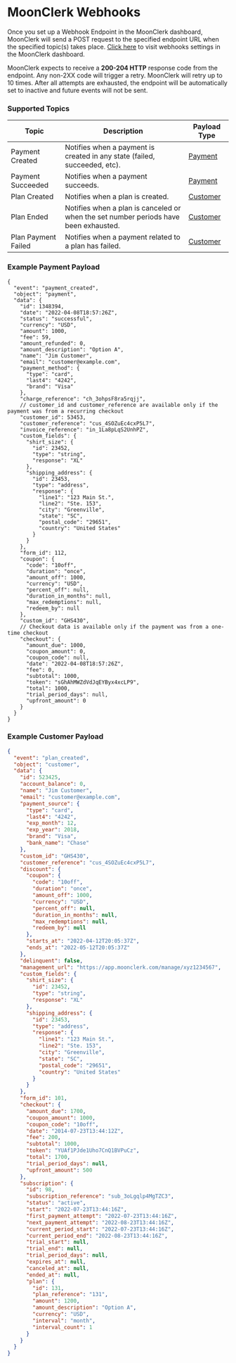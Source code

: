 # MoonClerk Webhooks

Once you set up a Webhook Endpoint in the MoonClerk dashboard, MoonClerk will send a POST request to the specified endpoint URL when the specified topic(s) takes place. [Click here](https://app.moonclerk.com/settings/webhooks) to visit webhooks settings in the MoonClerk dashboard.

MoonClerk expects to receive a **200-204 HTTP** response code from the endpoint. Any non-2XX code will trigger a retry. MoonClerk will retry up to 10 times. After all attempts are exhausted, the endpoint will be automatically set to inactive and future events will not be sent.

### Supported Topics

| Topic               | Description                                                                          | Payload Type                          |
| ------------------- | ------------------------------------------------------------------------------------ | ------------------------------------- |
| Payment Created     | Notifies when a payment is created in any state (failed, succeeded, etc).            | [Payment](#example-payment-payload)   |
| Payment Succeeded   | Notifies when a payment succeeds.                                                    | [Payment](#example-payment-payload)   |
| Plan Created        | Notifies when a plan is created.                                                     | [Customer](#example-customer-payload) |
| Plan Ended          | Notifies when a plan is canceled or when the set number periods have been exhausted. | [Customer](#example-customer-payload) |
| Plan Payment Failed | Notifies when a payment related to a plan has failed.                                | [Customer](#example-customer-payload) |

### Example Payment Payload

```jsonc
{
  "event": "payment_created",
  "object": "payment",
  "data": {
    "id": 1348394,
    "date": "2022-04-08T18:57:26Z",
    "status": "successful",
    "currency": "USD",
    "amount": 1000,
    "fee": 59,
    "amount_refunded": 0,
    "amount_description": "Option A",
    "name": "Jim Customer",
    "email": "customer@example.com",
    "payment_method": {
      "type": "card",
      "last4": "4242",
      "brand": "Visa"
    },
    "charge_reference": "ch_3ohpsF8ra5rqjj",
    // customer_id and customer_reference are available only if the payment was from a recurring checkout
    "customer_id": 53453,
    "customer_reference": "cus_4SOZuEc4cxP5L7",
    "invoice_reference": "in_1La8pLqS2UnhPZ",
    "custom_fields": {
      "shirt_size": {
        "id": 23452,
        "type": "string",
        "response": "XL"
      },
      "shipping_address": {
        "id": 23453,
        "type": "address",
        "response": {
          "line1": "123 Main St.",
          "line2": "Ste. 153",
          "city": "Greenville",
          "state": "SC",
          "postal_code": "29651",
          "country": "United States"
        }
      }
    },
    "form_id": 112,
    "coupon": {
      "code": "10off",
      "duration": "once",
      "amount_off": 1000,
      "currency": "USD",
      "percent_off": null,
      "duration_in_months": null,
      "max_redemptions": null,
      "redeem_by": null
    },
    "custom_id": "GHS430",
    // Checkout data is available only if the payment was from a one-time checkout
    "checkout": {
      "amount_due": 1000,
      "coupon_amount": 0,
      "coupon_code": null,
      "date": "2022-04-08T18:57:26Z",
      "fee": 0,
      "subtotal": 1000,
      "token": "sGhAhMWZdVdJqEYByx4xcLP9",
      "total": 1000,
      "trial_period_days": null,
      "upfront_amount": 0
    }
  }
}
```

### Example Customer Payload

```json
{
  "event": "plan_created",
  "object": "customer",
  "data": {
    "id": 523425,
    "account_balance": 0,
    "name": "Jim Customer",
    "email": "customer@example.com",
    "payment_source": {
      "type": "card",
      "last4": "4242",
      "exp_month": 12,
      "exp_year": 2018,
      "brand": "Visa",
      "bank_name": "Chase"
    },
    "custom_id": "GHS430",
    "customer_reference": "cus_4SOZuEc4cxP5L7",
    "discount": {
      "coupon": {
        "code": "10off",
        "duration": "once",
        "amount_off": 1000,
        "currency": "USD",
        "percent_off": null,
        "duration_in_months": null,
        "max_redemptions": null,
        "redeem_by": null
      },
      "starts_at": "2022-04-12T20:05:37Z",
      "ends_at": "2022-05-12T20:05:37Z"
    },
    "delinquent": false,
    "management_url": "https://app.moonclerk.com/manage/xyz1234567",
    "custom_fields": {
      "shirt_size": {
        "id": 23452,
        "type": "string",
        "response": "XL"
      },
      "shipping_address": {
        "id": 23453,
        "type": "address",
        "response": {
          "line1": "123 Main St.",
          "line2": "Ste. 153",
          "city": "Greenville",
          "state": "SC",
          "postal_code": "29651",
          "country": "United States"
        }
      }
    },
    "form_id": 101,
    "checkout": {
      "amount_due": 1700,
      "coupon_amount": 1000,
      "coupon_code": "10off",
      "date": "2014-07-23T13:44:12Z",
      "fee": 200,
      "subtotal": 1000,
      "token": "YUAf1PJde1Uho7CnQ1BVPuCz",
      "total": 1700,
      "trial_period_days": null,
      "upfront_amount": 500
    },
    "subscription": {
      "id": 98,
      "subscription_reference": "sub_3oLgqlp4MgTZC3",
      "status": "active",
      "start": "2022-07-23T13:44:16Z",
      "first_payment_attempt": "2022-07-23T13:44:16Z",
      "next_payment_attempt": "2022-08-23T13:44:16Z",
      "current_period_start": "2022-07-23T13:44:16Z",
      "current_period_end": "2022-08-23T13:44:16Z",
      "trial_start": null,
      "trial_end": null,
      "trial_period_days": null,
      "expires_at": null,
      "canceled_at": null,
      "ended_at": null,
      "plan": {
        "id": 131,
        "plan_reference": "131",
        "amount": 1200,
        "amount_description": "Option A",
        "currency": "USD",
        "interval": "month",
        "interval_count": 1
      }
    }
  }
}
```
